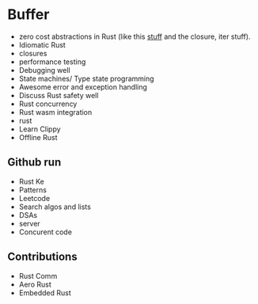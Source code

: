 # Buffer

- zero cost abstractions in Rust (like this [stuff](https://docs.rust-embedded.org/book/static-guarantees/zero-cost-abstractions.html) and the closure, iter stuff).
- Idiomatic Rust
- closures
- performance testing
- Debugging well
- State machines/ Type state programming 
- Awesome error and exception handling
- Discuss Rust safety well
- Rust concurrency
- Rust wasm integration
- rust 
- Learn Clippy
- Offline Rust



## Github run
- Rust Ke
- Patterns
- Leetcode
- Search algos and lists
- DSAs
- server
- Concurent code



## Contributions
- Rust Comm
- Aero Rust
- Embedded Rust